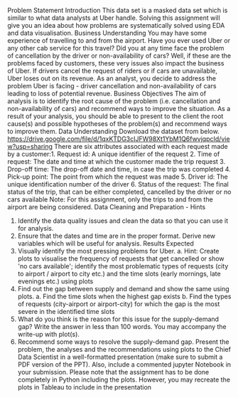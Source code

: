 Problem Statement
Introduction
This data set is a masked data set which is similar to what data analysts at Uber handle. Solving
this assignment will give you an idea about how problems are systematically solved using EDA
and data visualisation.
Business Understanding
You may have some experience of travelling to and from the airport. Have you ever used Uber
or any other cab service for this travel? Did you at any time face the problem of cancellation by
the driver or non-availability of cars?
Well, if these are the problems faced by customers, these very issues also impact the business
of Uber. If drivers cancel the request of riders or if cars are unavailable, Uber loses out on its
revenue.
As an analyst, you decide to address the problem Uber is facing - driver cancellation and
non-availability of cars leading to loss of potential revenue.
Business Objectives
The aim of analysis is to identify the root cause of the problem (i.e. cancellation and
non-availability of cars) and recommend ways to improve the situation. As a result of your
analysis, you should be able to present to the client the root cause(s) and possible hypotheses
of the problem(s) and recommend ways to improve them.
Data Understanding
Download the dataset from below.
https://drive.google.com/file/d/1qxKTDG3cIJFW98Xt1YbM1Q6fwvjqpcId/view?usp=sharing
There are six attributes associated with each request made by a customer:1. Request id: A unique identifier of the request
2. Time of request: The date and time at which the customer made the trip request
3. Drop-off time: The drop-off date and time, in case the trip was completed
4. Pick-up point: The point from which the request was made
5. Driver id: The unique identification number of the driver
6. Status of the request: The final status of the trip, that can be either completed, cancelled
by the driver or no cars available
Note: For this assignment, only the trips to and from the airport are being considered.
Data Cleaning and Preparation - Hints
1. Identify the data quality issues and clean the data so that you can use it for analysis.
2. Ensure that the dates and time are in the proper format. Derive new variables which will
be useful for analysis.
Results Expected
1. Visually identify the most pressing problems for Uber.
a. Hint: Create plots to visualise the frequency of requests that get cancelled or
show 'no cars available'; identify the most problematic types of requests (city to
airport / airport to city etc.) and the time slots (early mornings, late evenings etc.)
using plots
2. Find out the gap between supply and demand and show the same using plots.
a. Find the time slots when the highest gap exists
b. Find the types of requests (city-airport or airport-city) for which the gap is the
most severe in the identified time slots
3. What do you think is the reason for this issue for the supply-demand gap? Write the
answer in less than 100 words. You may accompany the write-up with plot(s).
4. Recommend some ways to resolve the supply-demand gap.
Present the problem, the analyses and the recommendations using plots to the Chief Data
Scientist in a well-formatted presentation (make sure to submit a PDF version of the PPT). Also,
include a commented jupyter Notebook in your submission. Please note that the assignment
has to be done completely in Python including the plots. However, you may recreate the plots in
Tableau to include in the presentation
